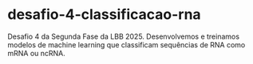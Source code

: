 # desafio-4-classificacao-rna
Desafio 4 da Segunda Fase da LBB 2025. Desenvolvemos e treinamos modelos de machine learning que classificam sequências de RNA como mRNA ou ncRNA.
